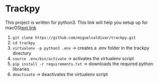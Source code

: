 # Trackpy

This project is written for python3.
This link will help you setup up for macOS[text link](http://www.pyimagesearch.com/2016/12/19/install-opencv-3-on-macos-with-homebrew-the-easy-way/)
1) `git clone https://github.com/miguelsaldivar/trackpy.git`
2) `cd trackpy`
3) `virtualenv -p python3 .env`      -> creates a .env folder in the trackpy directory
4) `source .env/bin/activate`        -> activates the virtualenv script
5) `pip install -r requirements.txt` -> downloads the required python libraries
6) `deactivate`                      -> deactivates the virtualenv script

